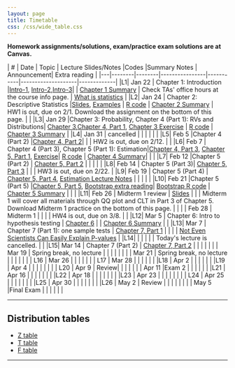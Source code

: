 ```yaml
---
layout: page
title: Timetable
css: /css/wide_table.css
---
```


**Homework assignments/solutions, exam/practice exam solutions are at Canvas.** 


| # | Date | Topic    | Lecture Slides/Notes         |Codes      |Summary Notes  | Announcement| Extra reading |
|---|--------|--------|----------------|-----------|--------------------|-------------|
|L1| Jan 22 | Chapter 1: Introduction  |[Intro-1](https://github.com/dzwang91/stat324/raw/gh-pages/lectures/stat324intro1.pdf), [Intro-2](https://github.com/dzwang91/stat324/raw/gh-pages/lectures/stat324intro2.pptx),[Intro-3](https://github.com/dzwang91/stat324/raw/gh-pages/lectures/stat324intro3.pdf)|      | [Chapter 1 Summary](https://github.com/dzwang91/stat324/raw/gh-pages/notessummary/Chapter1notes.pdf) | Check TAs' office hours at the course info page.   |  [What is statistics](https://github.com/dzwang91/stat371/raw/gh-pages/extrareading/what-is-statistics.pdf)     |
|L2| Jan 24 | Chapter 2: Descriptive Statistics  |[Slides](https://github.com/dzwang91/stat324/raw/gh-pages/lectures/chapter2.pdf), [Examples](https://github.com/dzwang91/stat324/raw/gh-pages/lectures/chapter2-examples.pptx) | [R code](https://github.com/dzwang91/stat324/raw/gh-pages/R/chapter2R.txt)  | [Chapter 2 Summary](https://github.com/dzwang91/stat324/raw/gh-pages/notessummary/Chapter2notes.pdf) |   HW1 is out, due on 2/1. Download the assignment on the bottom of this page.   |     |
|L3| Jan 29 |Chapter 3: Probability, Chapter 4 (Part 1): RVs and Distributions| [Chapter 3](https://github.com/dzwang91/stat324/raw/gh-pages/lectures/chapter3.pdf),[Chapter 4, Part 1](https://github.com/dzwang91/stat324/raw/gh-pages/lectures/chapter4-1.pdf), [Chapter 3 Exercise](https://github.com/dzwang91/stat324/raw/gh-pages/lectures/Chapter3exercise.pptx)   | [R code](https://github.com/dzwang91/stat324/raw/gh-pages/R/chapter3R.txt)  |  [Chapter 3 Summary](https://github.com/dzwang91/stat324/raw/gh-pages/notessummary/Chapter3notes.pdf)   |
|L4| Jan 31 | cancelled |   |    |    |      |    |
|L5| Feb 5 |Chapter 4 (Part 2)  |[Chapter 4, Part 2](https://github.com/dzwang91/stat324/raw/gh-pages/lectures/chapter4-2.pdf)|  | |  HW2 is out, due on 2/12.  |      |
|L6| Feb 7 | Chapter 4 (Part 3), Chapter 5 (Part 1): Estimation|[Chapter 4, Part 3](https://github.com/dzwang91/stat324/raw/gh-pages/lectures/chapter4-2.pdf), [Chapter 5, Part 1](https://github.com/dzwang91/stat324/raw/gh-pages/lectures/chapter5-1.pdf), [Exercise](https://github.com/dzwang91/stat324/raw/gh-pages/lectures/Chapter4exercise.pdf)| [R code](https://github.com/dzwang91/stat324/raw/gh-pages/R/chapter4R.txt)   |  [Chapter 4 Summary](https://github.com/dzwang91/stat324/raw/gh-pages/notessummary/Chapter4notes.pdf)|      |      |
|L7| Feb 12 |Chapter 5 (Part 2) | [Chapter 5, Part 2](https://github.com/dzwang91/stat324/raw/gh-pages/lectures/chapter5-2.pdf) |    |    |    |      |
|L8| Feb 14 | Chapter 5 (Part 3)| [Chapter 5, Part 3](https://github.com/dzwang91/stat324/raw/gh-pages/lectures/chapter5-3.pdf)    |    |    |  HW3 is out, due on 2/22.    |
|L9| Feb 19 | Chapter 5 (Part 4) | [Chapter 5, Part 4](https://github.com/dzwang91/stat324/raw/gh-pages/lectures/chapter5-4.pdf), [Estimation Lecture Notes](https://github.com/dzwang91/stat324/raw/gh-pages/lectures/Estimation.pdf)  |    |  |      |   |
|L10| Feb 21 |Chapter 5 (Part 5) |[Chapter 5, Part 5](https://github.com/dzwang91/stat324/raw/gh-pages/lectures/chapter5-5.pdf), [Bootstrap extra reading](https://github.com/dzwang91/stat324/raw/gh-pages/notessummary/Bootstrap.pdf)| [Bootstrap R code](https://github.com/dzwang91/stat324/raw/gh-pages/R/Bootstrap.R) | [Chapter 5 Summary](https://github.com/dzwang91/stat324/raw/gh-pages/notessummary/Chapter5notes.pdf)  |       |      |
|L11| Feb 26 | Midterm 1 review | [Slides](https://github.com/dzwang91/stat324/raw/gh-pages/lectures/Midterm1review.pdf)  |     |       |  Midterm 1 will cover all materials through QQ plot and CLT in Part 3 of Chapter 5. Download Midterm 1 practice on the bottom of this page. |   |
|  | Feb 28 | Midterm 1 |    |   |   |  HW4 is out, due on 3/8.    |      |
|L12| Mar 5 | Chapter 6: Intro to hypothesis testing | [Chapter 6](https://github.com/dzwang91/stat324/raw/gh-pages/lectures/chapter6.pdf)  |  |  [Chapter 6 Summary](https://github.com/dzwang91/stat324/raw/gh-pages/notessummary/Chapter6notes.pdf)  |      |
|L13| Mar 7 | Chapter 7 (Part 1): one sample tests  |  [Chapter 7, Part 1](https://github.com/dzwang91/stat324/raw/gh-pages/lectures/chapter7-1.pdf)  |  |   |   |  [Not Even Scientists Can Easily Explain P-values](https://fivethirtyeight.com/features/not-even-scientists-can-easily-explain-p-values/)    |
|L14| | | |   |   |  Today's lecture is cancelled.    |      |
|L15| Mar 14 | Chapter 7 (Part 2) | [Chapter 7, Part 2](https://github.com/dzwang91/stat324/raw/gh-pages/lectures/chapter7-2.pdf)  |   |  |      |      |
| | Mar 19 | Spring break, no lecture | |    |      |      |      |
| | Mar 21 | Spring break, no lecture |   |       |      |      |      |
| L16   | Mar 26 |   |       |      |      |      |
| L17   | Mar 28 |  |       |      |      |      |
|L18 | Apr 2 |  |  |      | |      |
|L19 | Apr 4 |   |    |     | |   |  |
| L20  | Apr 9 | Review|     |      |      |      |
|  | Apr 11 |Exam 2 |      |     |   |  |  |
|L21 | Apr 16 |  |      |     |  |   |  |
|L22 | Apr 18 | |  |   |    |  |  |
|L23 | Apr 23 | |  |     |  |  |      |
| L24 | Apr 25 | |       |  |  |  |  |
|L25 | Apr 30 | |  |     |   |  |  |
|L26 | May 2 | Review  |        |     |    |  |  |
| | May 5  |Final Exam |         |     |    |  |  |

-----------------------------------------------------------------------------------------------
## Distribution tables

- [Z table](https://github.com/dzwang91/stat324/raw/gh-pages/distributiontables/Ztable.pdf   )
- [T table](https://github.com/dzwang91/stat324/raw/gh-pages/distributiontables/T-table.pdf)
- [F table](https://github.com/dzwang91/stat324/raw/gh-pages/distributiontables/F-table.pdf)

-------------------------------------------------------------------------------------------------











